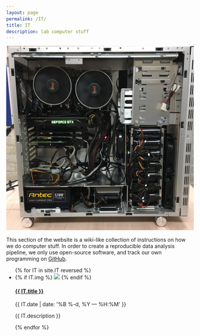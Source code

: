 ```yaml
---
layout: page
permalink: /IT/
title: IT
description: lab computer stuff
---
```


<img class="col two right" src="/img/IT/innards.jpg">

This section of the website is a wiki-like collection of instructions on how we do computer stuff. In order to create a reproducible data analysis pipeline, we only use open-source software, and track our own programming on [GitHub](github.com).  


<ul class="post-list">
{% for IT in site.IT reversed %}
    <li>
    {% if IT.img %}
            <img class="col one right" src="{{ IT.img }}">
    {% endif %}     
        <h4><a class="person-title" href="{{ IT.url | prepend: site.baseurl }}">{{ IT.title }}</a></h4>
        <p class="post-meta">{{ IT.date | date: '%B %-d, %Y — %H:%M' }}</p>
            <p>{{ IT.description }}</p>
      </li>
{% endfor %}
</ul>